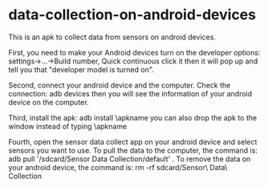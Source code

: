 # data-collection-on-android-devices
This is an apk to collect data from sensors on android devices.

First, you need to make your Android devices turn on the developer options:
settings->...->Build number, Quick continuous click it then it will pop up and tell you that "developer model is turned on".

Second, connect your android device and the computer. Check the connection:
adb devices
then you will see the information of your android device on the computer.

Third, install the apk:
adb install \apkname
you can also drop the apk to the window instead of typing \apkname

Fourth, open the sensor data collect app on your android device and select sensors you want to use.
To pull the data to the computer, the command is:
adb pull '/sdcard/Sensor Data Collection/default' .
To remove the data on your android device, the command is:
rm -rf sdcard/Sensor\ Data\ Collection   

